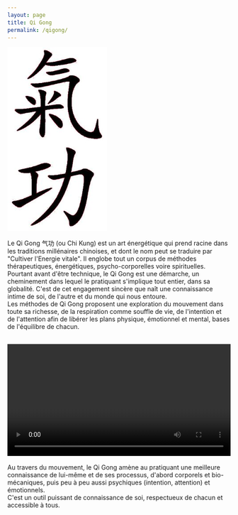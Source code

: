 ```yaml
---
layout: page
title: Qi Gong
permalink: /qigong/
---
```


![Qi Gong](/images/Qi_Gong_calli.jpeg)


Le Qi Gong 气功 (ou Chi Kung) est un art énergétique qui prend racine dans les traditions millénaires chinoises, et dont le nom peut se traduire par "Cultiver l'Energie vitale". Il englobe tout un corpus de méthodes thérapeutiques, énergétiques, psycho-corporelles voire spirituelles.  
Pourtant avant d'être technique, le Qi Gong est une démarche, un cheminement dans lequel le pratiquant s'implique tout entier, dans sa globalité. C'est de cet engagement sincère que naît une connaissance intime de soi, de l'autre et du monde qui nous entoure.  
Les méthodes de Qi Gong proposent une exploration du mouvement dans toute sa richesse, de la respiration comme souffle de vie, de l'intention et de l'attention afin de libérer les plans physique, émotionnel et mental, bases de l'équilibre de chacun.  

<br />
<video src="/videos/qigong_1.mp4" controls="controls" width="100%" height="auto"></video>
<br />

Au travers du mouvement, le Qi Gong amène au pratiquant une meilleure connaissance de lui-même et de ses processus, d'abord corporels et bio-mécaniques, puis peu à peu aussi psychiques (intention, attention) et émotionnels.<br />
C'est un outil puissant de connaissance de soi, respectueux de chacun et accessible à tous.